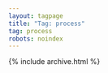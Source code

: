 ```yaml
---
layout: tagpage
title: "Tag: process"
tag: process
robots: noindex
---
```

{% include archive.html %}